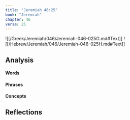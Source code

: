 ```yaml
---
title: "Jeremiah 46:25"
book: "Jeremiah"
chapter: 46
verse: 25
---
```

![[/Greek/Jeremiah/046/Jeremiah-046-025G.md#Text]]
![[/Hebrew/Jeremiah/046/Jeremiah-046-025H.md#Text]]

## Analysis

#### Words

#### Phrases

#### Concepts

## Reflections
